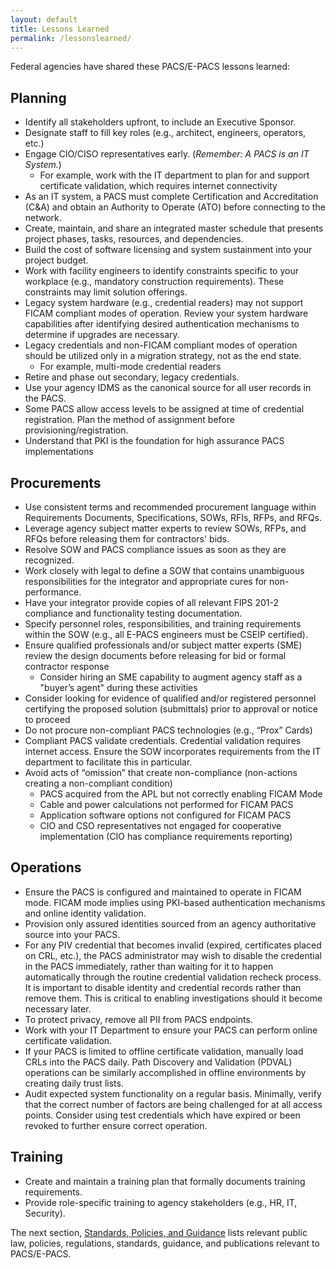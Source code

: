 ```yaml
---
layout: default
title: Lessons Learned
permalink: /lessonslearned/
---
```


Federal agencies have shared these PACS/E-PACS lessons learned:

## Planning
- Identify all stakeholders upfront, to include an Executive Sponsor.
- Designate staff to fill key roles (e.g., architect, engineers, operators, etc.)
- Engage CIO/CISO representatives early. (_Remember: A PACS is an IT System._)
    - For example, work with the IT department to plan for and support certificate validation, which requires internet connectivity
- As an IT system, a PACS must complete Certification and Accreditation (C&A) and obtain an Authority to Operate (ATO) before connecting to the network.
- Create, maintain, and share an integrated master schedule that presents project phases, tasks, resources, and dependencies.
- Build the cost of software licensing and system sustainment into your project budget.
- Work with facility engineers to identify constraints specific to your workplace (e.g., mandatory construction requirements). These constraints may limit solution offerings.
- Legacy system hardware (e.g., credential readers) may not support FICAM compliant modes of operation. Review your system hardware capabilities after identifying desired authentication mechanisms to determine if upgrades are necessary. 
- Legacy credentials and non-FICAM compliant modes of operation should be utilized only in a migration strategy, not as the end state.
    - For example, multi-mode credential readers
- Retire and phase out secondary, legacy credentials.
- Use your agency IDMS as the canonical source for all user records in the PACS.
- Some PACS allow access levels to be assigned at time of credential registration. Plan the method of assignment before provisioning/registration.
- Understand that PKI is the foundation for high assurance PACS implementations


## Procurements
- Use consistent terms and recommended procurement language within Requirements Documents, Specifications, SOWs, RFIs, RFPs, and RFQs. 
- Leverage agency subject matter experts to review SOWs, RFPs, and RFQs before releasing them for contractors' bids.
- Resolve SOW and PACS compliance issues as soon as they are recognized.
- Work closely with legal to define a SOW that contains unambiguous responsibilities for the integrator and appropriate cures for non-performance.
- Have your integrator provide copies of all relevant FIPS 201-2 compliance and functionality testing documentation.
- Specify personnel roles, responsibilities, and training requirements within the SOW (e.g., all E-PACS engineers must be CSEIP certified).
- Ensure qualified professionals and/or subject matter experts (SME) review the design documents before releasing for bid or formal contractor response
    - Consider hiring an SME capability to augment agency staff as a "buyer’s agent" during these activities
- Consider looking for evidence of qualified and/or registered personnel certifying the proposed solution (submittals) prior to approval or notice to proceed
- Do not procure non-compliant PACS technologies (e.g., “Prox” Cards)
- Compliant PACS validate credentials. Credential validation requires internet access.  Ensure the SOW incorporates requirements from the IT department to facilitate this in particular. 
- Avoid acts of “omission” that create non-compliance (non-actions creating a non-compliant condition)
    - PACS acquired from the APL but not correctly enabling FICAM Mode
    - Cable and power calculations not performed for FICAM PACS
    - Application software options not configured for FICAM PACS
    - CIO and CSO representatives not engaged for cooperative implementation (CIO has compliance requirements reporting)



## Operations
- Ensure the PACS is configured and maintained to operate in FICAM mode. FICAM mode implies using PKI-based authentication mechanisms and online identity validation.
- Provision only assured identities sourced from an agency authoritative source into your PACS.
- For any PIV credential that becomes invalid (expired, certificates placed on CRL, etc.), the PACS administrator may wish to disable the credential in the PACS immediately, rather than waiting for it to happen automatically through the routine credential validation recheck process.  It is important to disable identity and credential records rather than remove them.  This is critical to enabling investigations should it become necessary later.
- To protect privacy, remove all PII from PACS endpoints.
- Work with your IT Department to ensure your PACS can perform online certificate validation.
- If your PACS is limited to offline certificate validation, manually load CRLs into the PACS daily.  Path Discovery and Validation (PDVAL) operations can be similarly accomplished in offline environments by creating daily trust lists.
- Audit expected system functionality on a regular basis.  Minimally, verify that the correct number of factors are being challenged for at all access points. Consider using test credentials which have expired or been revoked to further ensure correct operation.


## Training
- Create and maintain a training plan that formally documents training requirements.
- Provide role-specific training to agency stakeholders (e.g., HR, IT, Security).

The next section, [Standards, Policies, and Guidance]({{site.baseurl}}/standards/) lists relevant public law, policies, regulations, standards, guidance, and publications relevant to PACS/E-PACS.
